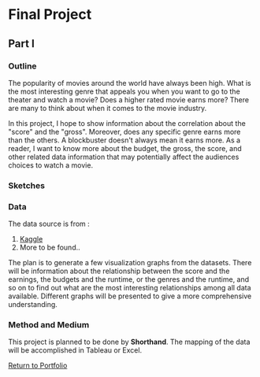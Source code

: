 # Final Project 
## Part I
### Outline  
The popularity of movies around the world have always been high. What is the most interesting genre that appeals you when you want to go to the theater and watch a movie? Does a higher rated movie earns more? There are many to think about when it comes to the movie industry. 
  
In this project, I hope to show information about the correlation about the "score" and the "gross". Moreover, does any specific genre earns more than the others. A blockbuster doesn't always mean it earns more. As a reader, I want to know more about the budget, the gross, the score, and other related data information that may potentially affect the audiences choices to watch a movie. 
### Sketches

### Data  
The data source is from :
1. [Kaggle](https://www.kaggle.com/datasets/danielgrijalvas/movies?resource=download)  
2. More to be found..
  
The plan is to generate a few visualization graphs from the datasets. There will be information about the relationship between the score and the earnings, the budgets and the runtime, or the genres and the runtime, and so on to find out what are the most interesting relationships among all data available. Different graphs will be presented to give a more comprehensive understanding.
  
### Method and Medium  
This project is planned to be done by **Shorthand**. The mapping of the data will be accomplished in Tableau or Excel.  

[Return to Portfolio](https://andreywc.github.io/94870-portfolio/)
